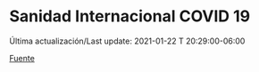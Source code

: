 # Sanidad Internacional COVID 19
 
Última actualización/Last update: 2021-01-22 T 20:29:00-06:00

 [Fuente](https://www.gob.mx/salud/documentos/sanidad-internacional-covid-19)

